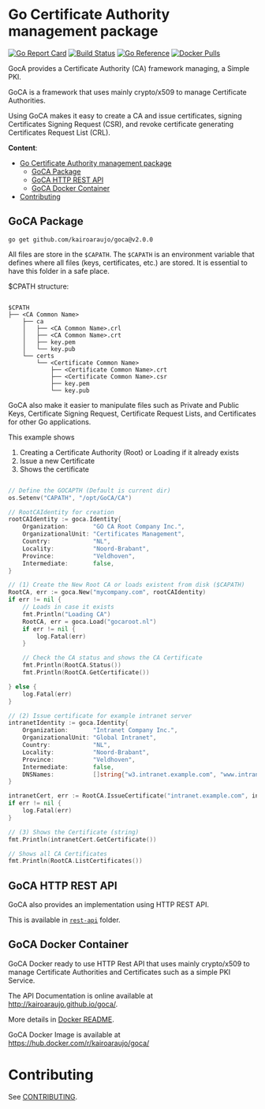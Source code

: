 # Go Certificate Authority management package

[![Go Report Card](https://goreportcard.com/badge/github.com/kairoaraujo/goca)](https://goreportcard.com/report/github.com/kairoaraujo/goca)
[![Build Status](https://github.com/kairoaraujo/goca/workflows/tests/badge.svg)](https://github.com/kairoaraujo/goca/actions)
[![Go Reference](https://pkg.go.dev/badge/github.com/kairoaraujo/goca.svg)](https://pkg.go.dev/github.com/kairoaraujo/goca)
[![Docker Pulls](https://img.shields.io/docker/pulls/kairoaraujo/goca.svg?maxAge=604800)](https://hub.docker.com/r/kairoaraujo/goca/)


GocA provides a Certificate Authority (CA) framework managing, a Simple PKI.

GoCA is a framework that uses mainly crypto/x509 to manage Certificate
Authorities.

Using GoCA makes it easy to create a CA and issue certificates, signing
Certificates Signing Request (CSR), and revoke certificate generating
Certificates Request List (CRL).

**Content**:

- [Go Certificate Authority management package](#go-certificate-authority-management-package)
  - [GoCA Package](#goca-package)
  - [GoCA HTTP REST API](#goca-http-rest-api)
  - [GoCA Docker Container](#goca-docker-container)
- [Contributing](#contributing)

## GoCA Package

```shell
go get github.com/kairoaraujo/goca@v2.0.0
```

All files are store in the ``$CAPATH``. The ``$CAPATH`` is an environment
variable that defines where all files (keys, certificates, etc.) are stored.
It is essential to have this folder in a safe place.

$CPATH structure:

```shell

$CPATH
├── <CA Common Name>
    ├── ca
    │   ├── <CA Common Name>.crl
    │   ├── <CA Common Name>.crt
    │   ├── key.pem
    │   └── key.pub
    └── certs
        └── <Certificate Common Name>
            ├── <Certificate Common Name>.crt
            ├── <Certificate Common Name>.csr
            ├── key.pem
            └── key.pub
```

GoCA also make it easier to manipulate files such as Private and Public Keys,
Certificate Signing Request, Certificate Request Lists, and Certificates
for other Go applications.


This example shows

1. Creating a Certificate Authority (Root) or Loading if it already exists
2. Issue a new Certificate
3. Shows the certificate

```go

// Define the GOCAPTH (Default is current dir)
os.Setenv("CAPATH", "/opt/GoCA/CA")

// RootCAIdentity for creation
rootCAIdentity := goca.Identity{
    Organization:       "GO CA Root Company Inc.",
    OrganizationalUnit: "Certificates Management",
    Country:            "NL",
    Locality:           "Noord-Brabant",
    Province:           "Veldhoven",
    Intermediate:       false,
}

// (1) Create the New Root CA or loads existent from disk ($CAPATH)
RootCA, err := goca.New("mycompany.com", rootCAIdentity)
if err != nil {
    // Loads in case it exists
    fmt.Println("Loading CA")
    RootCA, err = goca.Load("gocaroot.nl")
    if err != nil {
        log.Fatal(err)
    }

    // Check the CA status and shows the CA Certificate
    fmt.Println(RootCA.Status())
    fmt.Println(RootCA.GetCertificate())

} else {
    log.Fatal(err)
}

// (2) Issue certificate for example intranet server
intranetIdentity := goca.Identity{
    Organization:       "Intranet Company Inc.",
    OrganizationalUnit: "Global Intranet",
    Country:            "NL",
    Locality:           "Noord-Brabant",
    Province:           "Veldhoven",
    Intermediate:       false,
    DNSNames:           []string{"w3.intranet.example.com", "www.intranet.example.com"},
}

intranetCert, err := RootCA.IssueCertificate("intranet.example.com", intranetIdentity)
if err != nil {
    log.Fatal(err)
}

// (3) Shows the Certificate (string)
fmt.Println(intranetCert.GetCertificate())

// Shows all CA Certificates
fmt.Println(RootCA.ListCertificates())
```

## GoCA HTTP REST API

GoCA also provides an implementation using HTTP REST API.

This is available in [``rest-api``](rest-api/) folder.

## GoCA Docker Container

GoCA Docker ready to use HTTP Rest API that uses mainly crypto/x509 to manage Certificate Authorities and Certificates such
as a simple PKI Service.

The API Documentation is online available at http://kairoaraujo.github.io/goca/.

More details in [Docker README](DOCKER_README.md).

GoCA Docker Image is available at https://hub.docker.com/r/kairoaraujo/goca/

# Contributing

See [CONTRIBUTING](CONTRIBUTING.md).
